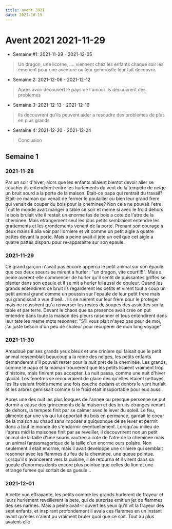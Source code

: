 ```yaml
---
title: avent 2021
date: 2021-10-19
---
```


# Avent 2021 2021-11-29

* Semaine #1: 2021-11-29 - 2021-12-05
> Un dragon, une licorne, .... viennent chez les enfants chaque soir les emenent pour une aventure ou leur generosite leur fait decouvrir.
* Semaine 2: 2021-12-06 - 2021-12-12
> Apres avoir decouvert le pays de l'amour ils decouvrent des problemes
* Semaine 3: 2021-12-13 - 2021-12-19
> Ils decouvrent qu'ils peuvent aider a resoudre des problemes de plus en plus grands
* Semaine 4: 2021-12-20 - 2021-12-24
> Conclusion


## Semaine 1 

### 2021-11-28

Par un soir d'hiver, alors que les enfants allaient bientot devoir aller se coucher ils entendirent entre les hurlements du vent de la tempete de neige un bruit sourd a la porte de la maison.
Etait-ce papa qui rentrait du travail? Etait-ce maman qui venait de fermer le poulailler ou bien leur grand frere qui venait de couper du bois pour la cheminee? Non cela ne 
pouvait l'etre. Tout le monde avait manger a table ce soir et meme si avec le froid dehors le bois brulait vite il restait un enorme tas de bois a cote de l'atre de la cheminee.
Mais etrangement seul les plus petits semblaient entendre les grattements et les grondements venant de la porte. Prenant son courage a deux mains il alla voir par l'orniere et vit 
comme un petit aigle a quatre pattes devant la porte. Mais a peine avait-il jete un oeil que cet aigle a quatre pattes disparu pour re-apparaitre sur son epaule.

### 2021-11-29

Ce grand garçon n'avait pas encore appercu le petit animal sur son épaule que ces deux soeurs se mirent a hurler : "un dragon, vite court!!!!". 
Mais a peine averent-elle commencer de hurler qu'il sentit de puissantes griffes se planter dans son epaule et il se mit a hurler lui aussi de douleur. 
Quand les grands entendirent ce bruit ils regarderent les petits et virent tout a coup un petit animal grand comme un poussin sur l'epaule de leur petit frere mais qui grandissait a vue d'oeil... 
Ils se ruèrent sur leur frère pour le proteger mais ne reussirent qu'a renverser les restes de soupes des assiettes sur la table et par terre.
Devant le chaos que sa presence avait cree on put entendre dans toute la maison des pleurs raisonner et tous entendirent dans leur tete les meme mots resonner:
"S'il vous plait n'ayez pas peur de moi, j'ai juste besoin d'un peu de chaleur pour recuperer de mon long voyage"

### 2021-11-30

Amadoué par ses grands yeux bleux et une criniere qui faisait que le petit animal ressemblait beaucoup a la reine des neiges, les petits enfants demanderent s'il pouvait rester pour la nuit pret de la cheminée. Les grands, comme le papa et la maman trouverent que les petits lisaient vraiment trop d'histoire, mais finirent pas accepter. La nuit passa, comme une nuit d'hiver glacial. Les fenetres se recouvraient de glace des qu'elles etaient nettoyes, les lits etaient froids meme une fois couche dedans et dehors le vent hurlait et les arbres gemissait comme si le froid etait insuportable pour eux aussi.

Apres une des nuit les plus longues de l'annee ou presque personne ne put dormir a cause des grincements de la maison et des bruits etranges venant de dehors, la tempete finit par se calmer avec le lever du soleil.
Le feu, alimente par une vis qui lui apportait du bois en permance, gardait le coeur de la maison au chaud sans imposer a quiquonque de se lever et permit donc a tout le monde de s'endormir eventuellement.
Lorsqu'au milieu de l'apres midi la maisonee finit par se reveiller, il decouvrirent non un petit animal de la taille d'une souris vautree a cote de l'atre de la cheminee mais un animal fantasmagorique de la taille d'un enorme ours polaire. Non seulement il etait enorme, mais il avait developpe une criniere qui semblait resonner avec les flammes du feu de la cheminee, une queue pointue. Lorsqu'il s'avancerent vers la cuisine, il se retourna et il virent dans sa gueule d'enormes dents encore plus pointue que celles de lion et une etrange fumee qui sortait de sa gueule...

### 2021-12-01

A cette vue effrayante, les petits comme les grands hurlerent de frayeur et leurs hurlement reveillerent la bete, qui de surprise emit un jet de flammes des ses narines.
Mais a peine avait-il ouvert les yeux qu'il vit la frayeur des sept enfants, et inspirant profondement il avala ces flammes en un instant avant qu'elles n'aient pu vraiment bruler quoi que ce soit. Tout au plus avaient-elle 
